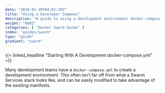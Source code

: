 ```yaml
---
date: "2018-01-30T04:02:20Z"
title: "Using a Developer Compose"
description: "A guide to using a development environment docker-compose as a starting point to shipping with Replicated and Docker Swarm"
weight: "8002"
categories: [ "Docker Swarm Guide" ]
index: "guides/swarm"
type: "guide"
gradient: "swarm"
---
```


{{< linked_headline "Starting With A Development docker-compose.yml" >}}

Many development teams have a `docker-compose.yml` to create a development environment. This often isn't far off from what a Swarm Services stack looks like, and can be easily modified to take advantage of the existing manifests.

